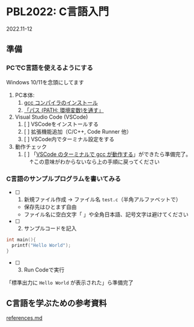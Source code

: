 # PBL2022: C言語入門

2022.11-12

## 準備

### PCでC言語を使えるようにする

Windows 10/11を念頭にしてます

1) PC本体:
   1) [gcc コンパイラのインストール](./setup/setup_gcc.md)
   2) [「パス (PATH: 環境変数)を通す」](./setup/setup_path.md)
2) Visual Studio Code (VSCode)
   1) [ ] VSCodeをインストールする
   2) [ ] 拡張機能追加（C/C++, Code Runner 他）
   3) [ ] VSCode内でターミナル設定をする
3) 動作チェック
   1) [ ] 「<u>VSCode のターミナルで gcc が動作する</u>」ができたら準備完了。</br>
 　↑この意味がわからないなら上の手順に戻ってください

### C言語のサンプルプログラムを書いてみる

- [ ] 1. 新規ファイル作成 → ファイル名 ```test.c```（半角アルファベットで）
  - 保存先はひとまず自由
  - ファイル名に空白文字「 」や全角日本語、記号文字は避けてください
- [ ] 2. サンプルコードを記入

```c:test.c
int main(){
  printf("Hello World");
}
```

- [ ] 3. Run Codeで実行

「標準出力に `Hello World` が表示された」ら準備完了

## C言語を学ぶための参考資料

[references.md](./references.md)
